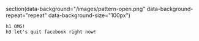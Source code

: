 section(data-background="/images/pattern-open.png" data-background-repeat="repeat" data-background-size="100px")

    h1 OMG!
    h3 let's quit facebook right now!

